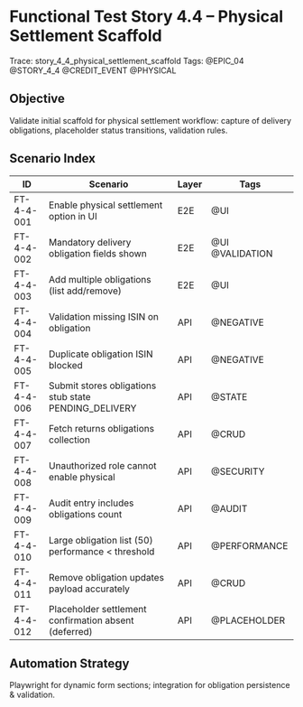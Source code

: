 # Functional Test Story 4.4 – Physical Settlement Scaffold

Trace: story_4_4_physical_settlement_scaffold
Tags: @EPIC_04 @STORY_4_4 @CREDIT_EVENT @PHYSICAL

## Objective
Validate initial scaffold for physical settlement workflow: capture of delivery obligations, placeholder status transitions, validation rules.

## Scenario Index
| ID | Scenario | Layer | Tags |
|----|----------|-------|------|
| FT-4-4-001 | Enable physical settlement option in UI | E2E | @UI |
| FT-4-4-002 | Mandatory delivery obligation fields shown | E2E | @UI @VALIDATION |
| FT-4-4-003 | Add multiple obligations (list add/remove) | E2E | @UI |
| FT-4-4-004 | Validation missing ISIN on obligation | API | @NEGATIVE |
| FT-4-4-005 | Duplicate obligation ISIN blocked | API | @NEGATIVE |
| FT-4-4-006 | Submit stores obligations stub state PENDING_DELIVERY | API | @STATE |
| FT-4-4-007 | Fetch returns obligations collection | API | @CRUD |
| FT-4-4-008 | Unauthorized role cannot enable physical | API | @SECURITY |
| FT-4-4-009 | Audit entry includes obligations count | API | @AUDIT |
| FT-4-4-010 | Large obligation list (50) performance < threshold | API | @PERFORMANCE |
| FT-4-4-011 | Remove obligation updates payload accurately | API | @CRUD |
| FT-4-4-012 | Placeholder settlement confirmation absent (deferred) | API | @PLACEHOLDER |

## Automation Strategy
Playwright for dynamic form sections; integration for obligation persistence & validation.
